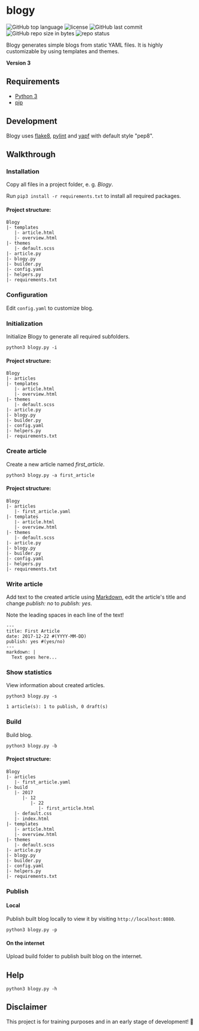# blogy

![GitHub top language](https://img.shields.io/github/languages/top/schdav/blogy.svg)
![license](https://img.shields.io/github/license/schdav/blogy.svg)
![GitHub last commit](https://img.shields.io/github/last-commit/schdav/blogy.svg)
![GitHub repo size in bytes](https://img.shields.io/github/repo-size/schdav/blogy.svg)
![repo status](https://img.shields.io/badge/repo%20status-reuploaded-orange.svg)

Blogy generates simple blogs from static YAML files.
It is highly customizable by using templates and themes.

**Version 3**

## Requirements

- [Python 3](https://www.python.org/)
- [pip](https://pip.pypa.io/)

## Development

Blogy uses [flake8](https://pypi.org/project/flake8/), [pylint](https://pypi.org/project/pylint/)
and [yapf](https://github.com/google/yapf) with default style "pep8".

## Walkthrough

### Installation

Copy all files in a project folder, e. g. _Blogy_.

Run `pip3 install -r requirements.txt` to install all required packages.

#### Project structure:

```
Blogy
|- templates
   |- article.html
   |- overview.html
|- themes
   |- default.scss
|- article.py
|- blogy.py
|- builder.py
|- config.yaml
|- helpers.py
|- requirements.txt
```

### Configuration

Edit `config.yaml` to customize blog.

### Initialization

Initialize Blogy to generate all required subfolders.

`python3 blogy.py -i`

#### Project structure:

```
Blogy
|- articles
|- templates
   |- article.html
   |- overview.html
|- themes
   |- default.scss
|- article.py
|- blogy.py
|- builder.py
|- config.yaml
|- helpers.py
|- requirements.txt
```

### Create article

Create a new article named _first_article_.

`python3 blogy.py -a first_article`

#### Project structure:

```
Blogy
|- articles
   |- first_article.yaml
|- templates
   |- article.html
   |- overview.html
|- themes
   |- default.scss
|- article.py
|- blogy.py
|- builder.py
|- config.yaml
|- helpers.py
|- requirements.txt
```

### Write article

Add text to the created article using [Markdown](https://daringfireball.net/projects/markdown/), edit the article's title and change _publish: no_ to _publish: yes_.

Note the leading spaces in each line of the text!

```
---
title: First Article
date: 2017-12-22 #(YYYY-MM-DD)
publish: yes #(yes/no)
---
markdown: |
  Text goes here...
```

### Show statistics

View information about created articles.

`python3 blogy.py -s`

```
1 article(s): 1 to publish, 0 draft(s)
```

### Build

Build blog.

`python3 blogy.py -b`

#### Project structure:

```
Blogy
|- articles
   |- first_article.yaml
|- build
   |- 2017
      |- 12
         |- 22
            |- first_article.html
   |- default.css
   |- index.html
|- templates
   |- article.html
   |- overview.html
|- themes
   |- default.scss
|- article.py
|- blogy.py
|- builder.py
|- config.yaml
|- helpers.py
|- requirements.txt
```

### Publish

#### Local

Publish built blog locally to view it by visiting `http://localhost:8080`.

`python3 blogy.py -p`

#### On the internet

Upload build folder to publish built blog on the internet.

## Help

`python3 blogy.py -h`

## Disclaimer

This project is for training purposes and in an early stage of development! :construction:
